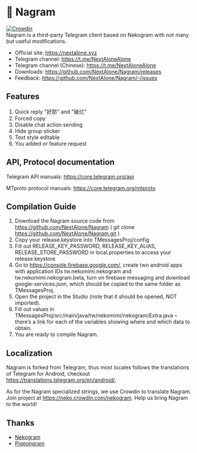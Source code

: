 # 🐾 Nagram
[![Crowdin](https://badges.crowdin.net/e/a094217ac83905ae1625526d59bba8dc/localized.svg)](https://neko.crowdin.com/nekogram)  
Nagram is a third-party Telegram client based on Nekogram with not many but useful modifications.

- Official site: https://nextalone.xyz
- Telegram channel: https://t.me/NextAloneAlone
- Telegram channel (Chinese): https://t.me/NextAloneAlone
- Downloads: https://github.com/NextAlone/Nagram/releases
- Feedback: https://github.com/NextAlone/Nagram/-/issues

## Features

1. Quick reply "好耶" and "破烂"
2. Forced copy
3. Disable chat action sending
4. Hide group sticker
5. Text style editable
6. You added or feature request

## API, Protocol documentation

Telegram API manuals: https://core.telegram.org/api

MTproto protocol manuals: https://core.telegram.org/mtproto

## Compilation Guide

1. Download the Nagram source code from https://github.com/NextAlone/Nagram ( git clone https://github.com/NextAlone/Nagram.git )
2. Copy your release.keystore into TMessagesProj/config
3. Fill out RELEASE_KEY_PASSWORD, RELEASE_KEY_ALIAS, RELEASE_STORE_PASSWORD in local.properties to access your  release.keystore
4. Go to https://console.firebase.google.com/, create two android apps with application IDs tw.nekomimi.nekogram and tw.nekomimi.nekogram.beta, turn on firebase messaging and download google-services.json, which should be copied to the same folder as TMessagesProj.
5. Open the project in the Studio (note that it should be opened, NOT imported).
6. Fill out values in TMessagesProj/src/main/java/tw/nekomimi/nekogram/Extra.java – there’s a link for each of the variables showing where and which data to obtain.
7. You are ready to compile Nagram.

## Localization

Nagram is forked from Telegram, thus most locales follows the translations of Telegram for Android, checkout https://translations.telegram.org/en/android/.

As for the Nagram specialized strings, we use Crowdin to translate Nagram. Join project at https://neko.crowdin.com/nekogram. Help us bring Nagram to the world!

## Thanks

- [Nekogram](https://gitlab.com/Nekogram/Nekogram)
- [Pigeongram](https://gitlab.com/JasonKhew96/Nekogram)
